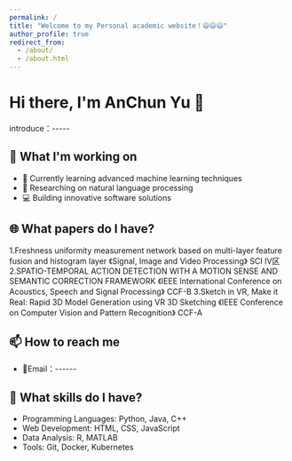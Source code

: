 ```yaml
---
permalink: /
title: "Welcome to my Personal academic website！😃😃😃"
author_profile: true
redirect_from: 
  - /about/
  - /about.html
---
```


# Hi there, I'm AnChun Yu 👋

introduce：-----

## 🔭 What I'm working on

- 🌱 Currently learning advanced machine learning techniques
- 🔬 Researching on natural language processing
- 💻 Building innovative software solutions

## 🌐 What papers do I have?
1.Freshness uniformity measurement network based on multi-layer feature fusion and histogram layer  《Signal, Image and Video Processing》 SCI Ⅳ区
2.SPATIO-TEMPORAL ACTION DETECTION WITH A MOTION SENSE AND SEMANTIC CORRECTION FRAMEWORK 《IEEE International Conference on Acoustics, Speech and Signal Processing》 CCF-B
3.Sketch in VR, Make it Real: Rapid 3D Model Generation using VR 3D Sketching 《IEEE Conference on Computer Vision and Pattern Recognition》 CCF-A

## 📫 How to reach me

- 📮Email：------

## 💼 What skills do I have?

- Programming Languages: Python, Java, C++
- Web Development: HTML, CSS, JavaScript
- Data Analysis: R, MATLAB
- Tools: Git, Docker, Kubernetes



